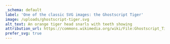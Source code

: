 ```yaml
---
_schema: default
label: 'One of the classic SVG images: the Ghostscript Tiger'
image: /uploads/ghostscript-tiger.svg
alt_text: An orange tiger head snarls with teeth showing
attribution_url: https://commons.wikimedia.org/wiki/File:Ghostscript_Tiger.svg
prefer_svg: true
---
```

